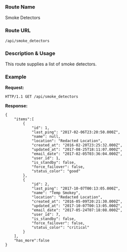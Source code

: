 ### Route Name
Smoke Detectors

### Route URL

    /api/smoke_detectors

### Description & Usage
This route supplies a list of smoke detectors.


### Example
**Request:**

    HTTP/1.1 GET /api/smoke_detectors

**Response:**

    {
        "items":[
            {
                "id": 1,
                "last_ping": "2017-02-06T23:20:50.000Z",
                "name": null,
                "location": "Redacted Location",
                "created_at": "2016-02-20T23:25:32.000Z",
                "updated_at": "2017-08-25T18:11:07.000Z",
                "email_date": "2017-02-05T03:36:04.000Z",
                "user_id": 1,
                "is_standby": false,
                "force_failover": false,
                "status_color": "good"
            },
            {
                "id": 2,
                "last_ping": "2017-10-07T00:13:05.000Z",
                "name": "Temp Smokey",
                "location": "Redacted Location",
                "created_at": "2016-05-09T20:21:30.000Z",
                "updated_at": "2017-10-07T00:13:05.000Z",
                "email_date": "2017-05-24T07:18:08.000Z",
                "user_id": 7,
                "is_standby": false,
                "force_failover": false,
                "status_color": "critical"
            }
        ],
        "has_more":false
    }